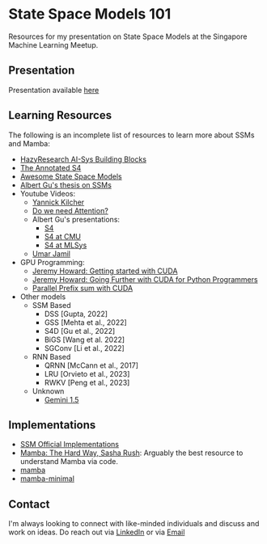 # State Space Models 101

Resources for my presentation on State Space Models at the Singapore Machine Learning Meetup.

## Presentation
Presentation available [here](https://docs.google.com/presentation/d/1LGmjOENvTucCcObduRAg6fw1nWGHua25ERtKHrMo4fY/edit#slide=id.g268d3dcd4a7_1_119)
## Learning Resources

The following is an incomplete list of resources to learn more about SSMs and Mamba:

- [HazyResearch AI-Sys Building Blocks](https://github.com/HazyResearch/aisys-building-blocks/blob/main/README.md)
- [The Annotated S4](https://srush.github.io/annotated-s4/)
- [Awesome State Space Models](https://github.com/radarFudan/Awesome-state-space-models)
- [Albert Gu's thesis on SSMs](https://searchworks.stanford.edu/view/14784021)
- Youtube Videos:
  - [Yannick Kilcher](https://www.youtube.com/watch?v=9dSkvxS2EB0)
  - [Do we need Attention?](https://www.youtube.com/watch?v=dKJEpOtVgXc&t=585s)
  - Albert Gu's presentations:
    - [S4](https://www.youtube.com/watch?v=EvQ3ncuriCM&t=163s)
    - [S4 at CMU](https://www.youtube.com/watch?v=OpJMn8T7Z34&t=3089s)
    - [S4 at MLSys](https://www.youtube.com/watch?v=luCBXCErkCs&t=21s)
  - [Umar Jamil](https://www.youtube.com/watch?v=8Q_tqwpTpVU)
- GPU Programming:
  - [Jeremy Howard: Getting started with CUDA](https://www.youtube.com/watch?v=nOxKexn3iBo&t=12s&pp=ygUSamVyZW15IGhvd2FyZCBjdWRh)
  - [Jeremy Howard: Going Further with CUDA for Python Programmers](https://www.youtube.com/watch?v=eUuGdh3nBGo&pp=ygUSamVyZW15IGhvd2FyZCBjdWRh)
  - [Parallel Prefix sum with CUDA](https://developer.nvidia.com/gpugems/gpugems3/part-vi-gpu-computing/chapter-39-parallel-prefix-sum-scan-cuda)
- Other models
  - SSM Based
    - DSS 		[Gupta, 2022]
    - GSS 		[Mehta et al., 2022]
    - S4D 		[Gu et al., 2022]
    - BiGS 	[Wang et al. 2022]
    - SGConv 	[Li et al., 2022]
  - RNN Based
    - QRNN 	[McCann et al., 2017]
    - LRU 		[Orvieto et al., 2023]
    - RWKV 	[Peng et al., 2023]
  - Unknown
    - [Gemini 1.5](https://storage.googleapis.com/deepmind-media/gemini/gemini_v1_5_report.pdf)

## Implementations

- [SSM Official Implementations](https://github.com/state-spaces/)
- [Mamba: The Hard Way, Sasha Rush](https://srush.github.io/annotated-mamba/hard.html): Arguably the best resource to understand Mamba via code.
- [mamba](https://github.com/state-spaces/mamba)
- [mamba-minimal](https://github.com/johnma2006/mamba-minimal)


## Contact

I'm always looking to connect with like-minded individuals and discuss and work on ideas. Do reach out via [LinkedIn](https://www.linkedin.com/in/shubhamgupta2208/?originalSubdomain=sg) or via [Email](mailto:shubhamg2208@live.com)
